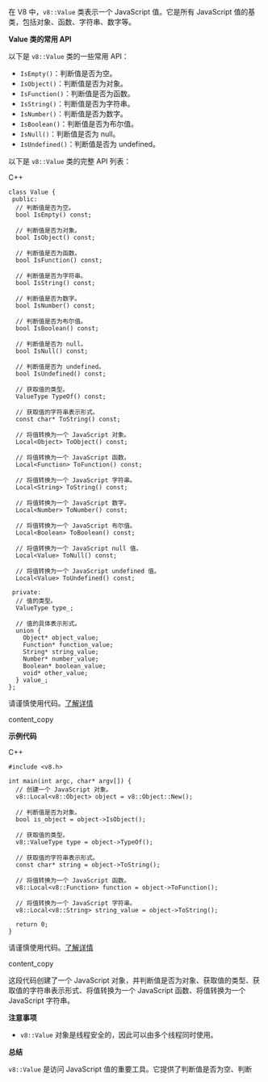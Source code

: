 
在 V8 中，`v8::Value` 类表示一个 JavaScript 值。它是所有 JavaScript 值的基类，包括对象、函数、字符串、数字等。

**Value 类的常用 API**

以下是 `v8::Value` 类的一些常用 API：

- `IsEmpty()`：判断值是否为空。
- `IsObject()`：判断值是否为对象。
- `IsFunction()`：判断值是否为函数。
- `IsString()`：判断值是否为字符串。
- `IsNumber()`：判断值是否为数字。
- `IsBoolean()`：判断值是否为布尔值。
- `IsNull()`：判断值是否为 null。
- `IsUndefined()`：判断值是否为 undefined。

以下是 `v8::Value` 类的完整 API 列表：

C++

```
class Value {
 public:
  // 判断值是否为空。
  bool IsEmpty() const;

  // 判断值是否为对象。
  bool IsObject() const;

  // 判断值是否为函数。
  bool IsFunction() const;

  // 判断值是否为字符串。
  bool IsString() const;

  // 判断值是否为数字。
  bool IsNumber() const;

  // 判断值是否为布尔值。
  bool IsBoolean() const;

  // 判断值是否为 null。
  bool IsNull() const;

  // 判断值是否为 undefined。
  bool IsUndefined() const;

  // 获取值的类型。
  ValueType TypeOf() const;

  // 获取值的字符串表示形式。
  const char* ToString() const;

  // 将值转换为一个 JavaScript 对象。
  Local<Object> ToObject() const;

  // 将值转换为一个 JavaScript 函数。
  Local<Function> ToFunction() const;

  // 将值转换为一个 JavaScript 字符串。
  Local<String> ToString() const;

  // 将值转换为一个 JavaScript 数字。
  Local<Number> ToNumber() const;

  // 将值转换为一个 JavaScript 布尔值。
  Local<Boolean> ToBoolean() const;

  // 将值转换为一个 JavaScript null 值。
  Local<Value> ToNull() const;

  // 将值转换为一个 JavaScript undefined 值。
  Local<Value> ToUndefined() const;

 private:
  // 值的类型。
  ValueType type_;

  // 值的具体表示形式。
  union {
    Object* object_value;
    Function* function_value;
    String* string_value;
    Number* number_value;
    Boolean* boolean_value;
    void* other_value;
  } value_;
};
```

请谨慎使用代码。[了解详情](https://bard.google.com/faq#coding)

content_copy

**示例代码**

C++

```
#include <v8.h>

int main(int argc, char* argv[]) {
  // 创建一个 JavaScript 对象。
  v8::Local<v8::Object> object = v8::Object::New();

  // 判断值是否为对象。
  bool is_object = object->IsObject();

  // 获取值的类型。
  v8::ValueType type = object->TypeOf();

  // 获取值的字符串表示形式。
  const char* string = object->ToString();

  // 将值转换为一个 JavaScript 函数。
  v8::Local<v8::Function> function = object->ToFunction();

  // 将值转换为一个 JavaScript 字符串。
  v8::Local<v8::String> string_value = object->ToString();

  return 0;
}
```

请谨慎使用代码。[了解详情](https://bard.google.com/faq#coding)

content_copy

这段代码创建了一个 JavaScript 对象，并判断值是否为对象、获取值的类型、获取值的字符串表示形式、将值转换为一个 JavaScript 函数、将值转换为一个 JavaScript 字符串。

**注意事项**

- `v8::Value` 对象是线程安全的，因此可以由多个线程同时使用。

**总结**

`v8::Value` 是访问 JavaScript 值的重要工具。它提供了判断值是否为空、判断